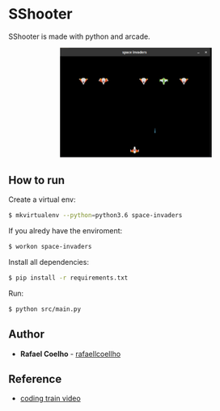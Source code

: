 # SShooter

SShooter is made with python and arcade.

<p align="center">
	<a href="">
		<img alt="Game" src="demo.png" width="300px">
	</a>
</p>

## How to run

Create a virtual env:

```bash
$ mkvirtualenv --python=python3.6 space-invaders
```

If you alredy have the enviroment:

```bash
$ workon space-invaders
```

Install all dependencies: 

```bash
$ pip install -r requirements.txt
```

Run:

```bash
$ python src/main.py
```

## Author

* **Rafael Coelho** - [rafaellcoellho](https://github.com/rafaellcoellho)

## Reference 

+ [coding train video](https://www.youtube.com/watch?v=biN3v3ef-Y0&t=1732s)

